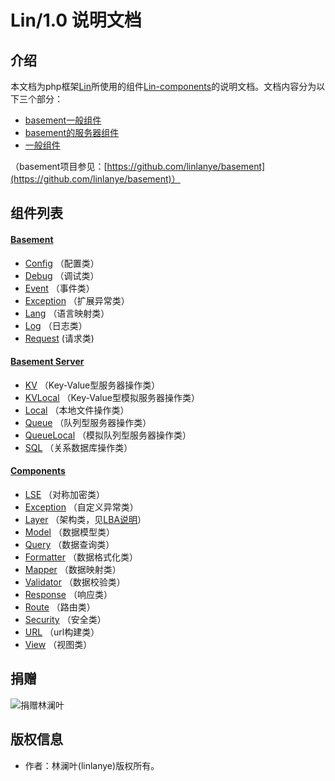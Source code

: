 # Lin/1.0 说明文档

## 介绍

本文档为php框架[Lin](https://github.com/linlanye/lin)所使用的组件[Lin-components](https://github.com/linlanye/lin-components)的说明文档。文档内容分为以下三个部分：

* [basement一般组件](basement/README.md)
* [basement的服务器组件](basement_server/README.md)
* [一般组件](components/README.md)

（basement项目参见：[https://github.com/linlanye/basement](https://github.com/linlanye/basement)）


## 组件列表

#### [Basement](basement/README.md)

* [Config](basement/config/Config.md) （配置类）
* [Debug](basement/debug/Debug.md)	  （调试类）
* [Event](basement/event/Event.md)    （事件类）
* [Exception](basement/exception/GeneralException.md) （扩展异常类）
* [Lang](basement/lang/Lang.md) （语言映射类）
* [Log](basement/log/Log.md) （日志类）
* [Request](basement/request/Request.md) (请求类)

#### [Basement Server](basement_server/README.md)

* [KV](basement_server/kv/KV.md) （Key-Value型服务器操作类）
* [KVLocal](basement_server/kv/KVLocal.md) （Key-Value型模拟服务器操作类）
* [Local](basement_server/local/Local.md)  （本地文件操作类）
* [Queue](basement_server/queue/Queue.md)   （队列型服务器操作类）
* [QueueLocal](basement_server/queue/QueueLocal.md) （模拟队列型服务器操作类）
* [SQL](basement_server/sql/SQLPDO.md) （关系数据库操作类）

#### [Components](components/README.md)

* [LSE](components/algorithms/LSE.md) （对称加密类）
* [Exception](components/exception/Exception.md) （自定义异常类）
* [Layer](components/layer/Layer.md) （架构类，见[LBA说明](https://github.com/linlanye/lin)）
* [Model](components/orm/Model.md) （数据模型类）
* [Query](components/orm/Query.md) （数据查询类）
* [Formatter](components/processor/Formatter.md) （数据格式化类）
* [Mapper](components/processor/Mapper.md) （数据映射类）
* [Validator](components/validator/Validator.md) （数据校验类）
* [Response](components/response/Response.md) （响应类）
* [Route](components/route/Route.md) （路由类）
* [Security](components/security/Security.md) （安全类）
* [URL](components/url/URL.md) （url构建类）
* [View](components/view/View.md) （视图类）

## 捐赠
![捐赠林澜叶](https://img.lin-php.com/donations.png)

## 版权信息
* 作者：林澜叶(linlanye)版权所有。